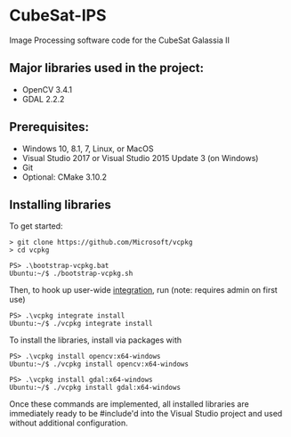 # CubeSat-IPS
Image Processing software code for the CubeSat Galassia II

## Major libraries used in the project:
- OpenCV 3.4.1
- GDAL 2.2.2

## Prerequisites:
- Windows 10, 8.1, 7, Linux, or MacOS
- Visual Studio 2017 or Visual Studio 2015 Update 3 (on Windows)
- Git
- Optional: CMake 3.10.2

## Installing libraries
To get started:
```
> git clone https://github.com/Microsoft/vcpkg
> cd vcpkg

PS> .\bootstrap-vcpkg.bat
Ubuntu:~/$ ./bootstrap-vcpkg.sh
```

Then, to hook up user-wide [integration](docs/users/integration.md), run (note: requires admin on first use)
```
PS> .\vcpkg integrate install
Ubuntu:~/$ ./vcpkg integrate install
```
To install the libraries, install via packages with
```
PS> .\vcpkg install opencv:x64-windows
Ubuntu:~/$ ./vcpkg install opencv:x64-windows

PS> .\vcpkg install gdal:x64-windows
Ubuntu:~/$ ./vcpkg install gdal:x64-windows
```

Once these commands are implemented, all installed libraries are immediately ready to be #include'd into the Visual Studio project and used without additional configuration.
